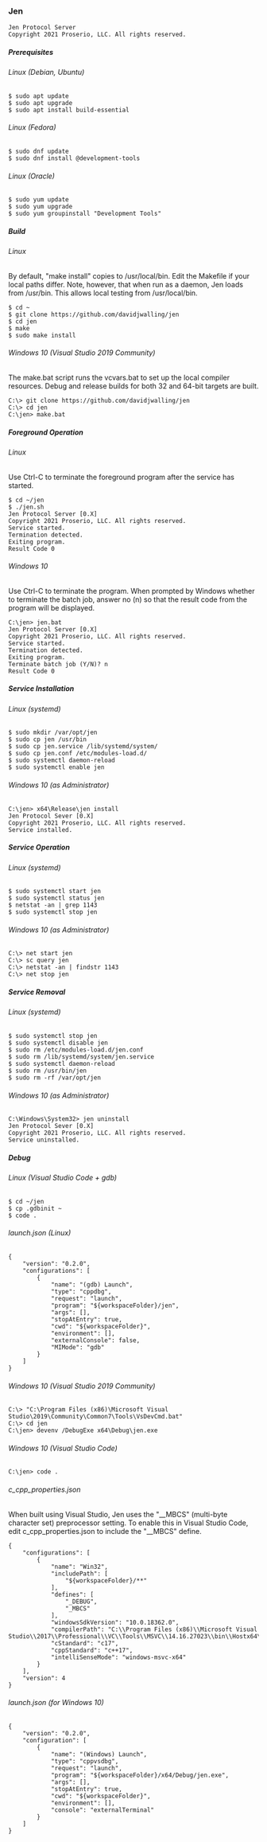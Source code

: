 ### Jen
```
Jen Protocol Server
Copyright 2021 Proserio, LLC. All rights reserved.
```
##### Prerequisites
###### Linux (Debian, Ubuntu)
```
$ sudo apt update
$ sudo apt upgrade
$ sudo apt install build-essential
```
###### Linux (Fedora)
```
$ sudo dnf update
$ sudo dnf install @development-tools
```
###### Linux (Oracle)
```
$ sudo yum update
$ sudo yum upgrade
$ sudo yum groupinstall "Development Tools"
```
##### Build
###### Linux
By default, "make install" copies to /usr/local/bin.
Edit the Makefile if your local paths differ.
Note, however, that when run as a daemon, Jen loads from /usr/bin.
This allows local testing from /usr/local/bin.
```
$ cd ~
$ git clone https://github.com/davidjwalling/jen
$ cd jen
$ make
$ sudo make install
```
###### Windows 10 (Visual Studio 2019 Community)
The make.bat script runs the vcvars.bat to set up the local compiler resources.
Debug and release builds for both 32 and 64-bit targets are built.
```
C:\> git clone https://github.com/davidjwalling/jen
C:\> cd jen
C:\jen> make.bat
```
##### Foreground Operation
###### Linux
Use Ctrl-C to terminate the foreground program after the service has started.
```
$ cd ~/jen
$ ./jen.sh
Jen Protocol Server [0.X]
Copyright 2021 Proserio, LLC. All rights reserved.
Service started.
Termination detected.
Exiting program.
Result Code 0
```
###### Windows 10
Use Ctrl-C to terminate the program.
When prompted by Windows whether to terminate the batch job, answer no (n) so that the result code from the program will be displayed.
```
C:\jen> jen.bat
Jen Protocol Server [0.X]
Copyright 2021 Proserio, LLC. All rights reserved.
Service started.
Termination detected.
Exiting program.
Terminate batch job (Y/N)? n
Result Code 0
```
##### Service Installation
###### Linux (systemd)
```
$ sudo mkdir /var/opt/jen
$ sudo cp jen /usr/bin
$ sudo cp jen.service /lib/systemd/system/
$ sudo cp jen.conf /etc/modules-load.d/
$ sudo systemctl daemon-reload
$ sudo systemctl enable jen
```
###### Windows 10 (as Administrator)
```
C:\jen> x64\Release\jen install
Jen Protocol Sever [0.X]
Copyright 2021 Proserio, LLC. All rights reserved.
Service installed.
```
##### Service Operation
###### Linux (systemd)
```
$ sudo systemctl start jen
$ sudo systemctl status jen
$ netstat -an | grep 1143
$ sudo systemctl stop jen
```
###### Windows 10 (as Administrator)
```
C:\> net start jen
C:\> sc query jen
C:\> netstat -an | findstr 1143
C:\> net stop jen
```
##### Service Removal
###### Linux (systemd)
```
$ sudo systemctl stop jen
$ sudo systemctl disable jen
$ sudo rm /etc/modules-load.d/jen.conf
$ sudo rm /lib/systemd/system/jen.service
$ sudo systemctl daemon-reload
$ sudo rm /usr/bin/jen
$ sudo rm -rf /var/opt/jen
```
###### Windows 10 (as Administrator)
```
C:\Windows\System32> jen uninstall
Jen Protocol Sever [0.X]
Copyright 2021 Proserio, LLC. All rights reserved.
Service uninstalled.
```
##### Debug
###### Linux (Visual Studio Code + gdb)
```
$ cd ~/jen
$ cp .gdbinit ~
$ code .
```
###### launch.json (Linux)
```
{
    "version": "0.2.0",
    "configurations": [
        {
            "name": "(gdb) Launch",
            "type": "cppdbg",
            "request": "launch",
            "program": "${workspaceFolder}/jen",
            "args": [],
            "stopAtEntry": true,
            "cwd": "${workspaceFolder}",
            "environment": [],
            "externalConsole": false,
            "MIMode": "gdb"
        }
    ]
}
```
###### Windows 10 (Visual Studio 2019 Community)
```
C:\> "C:\Program Files (x86)\Microsoft Visual Studio\2019\Community\Common7\Tools\VsDevCmd.bat"
C:\> cd jen
C:\jen> devenv /DebugExe x64\Debug\jen.exe
```
###### Windows 10 (Visual Studio Code)
```
C:\jen> code .
```
###### c_cpp_properties.json
When built using Visual Studio, Jen uses the "__MBCS" (multi-byte character set) preprocessor setting.
To enable this in Visual Studio Code, edit c_cpp_properties.json to include the "__MBCS" define.
```
{
    "configurations": [
        {
            "name": "Win32",
            "includePath": [
                "${workspaceFolder}/**"
            ],
            "defines": [
                "_DEBUG",
                "_MBCS"
            ],
            "windowsSdkVersion": "10.0.18362.0",
            "compilerPath": "C:\\Program Files (x86)\\Microsoft Visual Studio\\2017\\Professional\\VC\\Tools\\MSVC\\14.16.27023\\bin\\Hostx64\\x64\\cl.exe",
            "cStandard": "c17",
            "cppStandard": "c++17",
            "intelliSenseMode": "windows-msvc-x64"
        }
    ],
    "version": 4
}
```
###### launch.json (for Windows 10)
```
{
    "version": "0.2.0",
    "configuration": [
        {
            "name": "(Windows) Launch",
            "type": "cppvsdbg",
            "request": "launch",
            "program": "${workspaceFolder}/x64/Debug/jen.exe",
            "args": [],
            "stopAtEntry": true,
            "cwd": "${workspaceFolder}",
            "environment": [],
            "console": "externalTerminal"
        }
    ]
}
```
